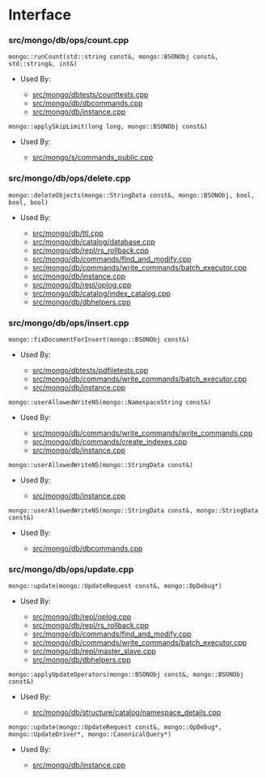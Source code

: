 
# Interface

### src/mongo/db/ops/count.cpp

<div></div>

    mongo::runCount(std::string const&, mongo::BSONObj const&, std::string&, int&)

- Used By:

    - [src/mongo/dbtests/counttests.cpp](../../../unit\_tests)
    - [src/mongo/db/dbcommands.cpp](../../../database\_commands)
    - [src/mongo/db/instance.cpp](../../../storage\_layer\_structure)

<div></div>

    mongo::applySkipLimit(long long, mongo::BSONObj const&)

- Used By:

    - [src/mongo/s/commands\_public.cpp](../../../sharding)

### src/mongo/db/ops/delete.cpp

<div></div>

    mongo::deleteObjects(mongo::StringData const&, mongo::BSONObj, bool, bool, bool)

- Used By:

    - [src/mongo/db/ttl.cpp](../../../indexing)
    - [src/mongo/db/catalog/database.cpp](../../../storage\_layer\_structure)
    - [src/mongo/db/repl/rs\_rollback.cpp](../../../replication)
    - [src/mongo/db/commands/find\_and\_modify.cpp](../../../database\_commands)
    - [src/mongo/db/commands/write\_commands/batch\_executor.cpp](../../../write\_commands)
    - [src/mongo/db/instance.cpp](../../../storage\_layer\_structure)
    - [src/mongo/db/repl/oplog.cpp](../../../replication)
    - [src/mongo/db/catalog/index\_catalog.cpp](../../../storage\_layer\_structure)
    - [src/mongo/db/dbhelpers.cpp](../../../client\_and\_operation\_tracking)

### src/mongo/db/ops/insert.cpp

<div></div>

    mongo::fixDocumentForInsert(mongo::BSONObj const&)

- Used By:

    - [src/mongo/dbtests/pdfiletests.cpp](../../../unit\_tests)
    - [src/mongo/db/commands/write\_commands/batch\_executor.cpp](../../../write\_commands)
    - [src/mongo/db/instance.cpp](../../../storage\_layer\_structure)

<div></div>

    mongo::userAllowedWriteNS(mongo::NamespaceString const&)

- Used By:

    - [src/mongo/db/commands/write\_commands/write\_commands.cpp](../../../write\_commands)
    - [src/mongo/db/commands/create\_indexes.cpp](../../../database\_commands)
    - [src/mongo/db/instance.cpp](../../../storage\_layer\_structure)

<div></div>

    mongo::userAllowedWriteNS(mongo::StringData const&)

- Used By:

    - [src/mongo/db/instance.cpp](../../../storage\_layer\_structure)

<div></div>

    mongo::userAllowedWriteNS(mongo::StringData const&, mongo::StringData const&)

- Used By:

    - [src/mongo/db/dbcommands.cpp](../../../database\_commands)

### src/mongo/db/ops/update.cpp

<div></div>

    mongo::update(mongo::UpdateRequest const&, mongo::OpDebug*)

- Used By:

    - [src/mongo/db/repl/oplog.cpp](../../../replication)
    - [src/mongo/db/repl/rs\_rollback.cpp](../../../replication)
    - [src/mongo/db/commands/find\_and\_modify.cpp](../../../database\_commands)
    - [src/mongo/db/commands/write\_commands/batch\_executor.cpp](../../../write\_commands)
    - [src/mongo/db/repl/master\_slave.cpp](../../../replication)
    - [src/mongo/db/dbhelpers.cpp](../../../client\_and\_operation\_tracking)

<div></div>

    mongo::applyUpdateOperators(mongo::BSONObj const&, mongo::BSONObj const&)

- Used By:

    - [src/mongo/db/structure/catalog/namespace\_details.cpp](../../../storage\_layer\_structure)

<div></div>

    mongo::update(mongo::UpdateRequest const&, mongo::OpDebug*, mongo::UpdateDriver*, mongo::CanonicalQuery*)

- Used By:

    - [src/mongo/db/instance.cpp](../../../storage\_layer\_structure)
